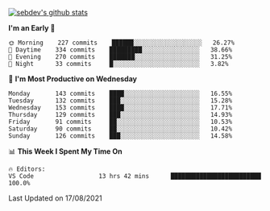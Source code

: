 [![sebdev's github stats](https://github-readme-stats.vercel.app/api?username=sebdeveloper6952&theme=vue-dark)](https://github.com/anuraghazra/github-readme-stats)
<!--START_SECTION:waka-->
**I'm an Early 🐤** 

```text
🌞 Morning    227 commits    ██████░░░░░░░░░░░░░░░░░░░   26.27% 
🌆 Daytime    334 commits    █████████░░░░░░░░░░░░░░░░   38.66% 
🌃 Evening    270 commits    ███████░░░░░░░░░░░░░░░░░░   31.25% 
🌙 Night      33 commits     █░░░░░░░░░░░░░░░░░░░░░░░░   3.82%

```
📅 **I'm Most Productive on Wednesday** 

```text
Monday       143 commits    ████░░░░░░░░░░░░░░░░░░░░░   16.55% 
Tuesday      132 commits    ███░░░░░░░░░░░░░░░░░░░░░░   15.28% 
Wednesday    153 commits    ████░░░░░░░░░░░░░░░░░░░░░   17.71% 
Thursday     129 commits    ███░░░░░░░░░░░░░░░░░░░░░░   14.93% 
Friday       91 commits     ██░░░░░░░░░░░░░░░░░░░░░░░   10.53% 
Saturday     90 commits     ██░░░░░░░░░░░░░░░░░░░░░░░   10.42% 
Sunday       126 commits    ███░░░░░░░░░░░░░░░░░░░░░░   14.58%

```


📊 **This Week I Spent My Time On** 

```text
🔥 Editors: 
VS Code                  13 hrs 42 mins      █████████████████████████   100.0%

```


 Last Updated on 17/08/2021
<!--END_SECTION:waka-->
